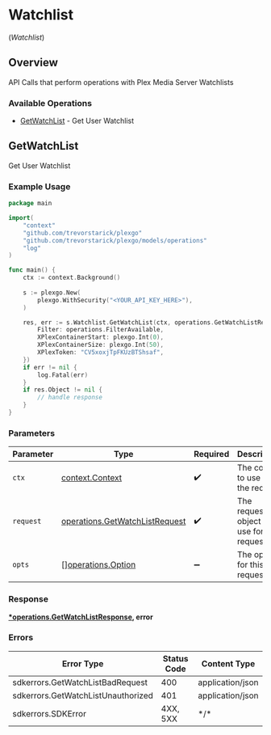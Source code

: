 # Watchlist
(*Watchlist*)

## Overview

API Calls that perform operations with Plex Media Server Watchlists


### Available Operations

* [GetWatchList](#getwatchlist) - Get User Watchlist

## GetWatchList

Get User Watchlist

### Example Usage

```go
package main

import(
	"context"
	"github.com/trevorstarick/plexgo"
	"github.com/trevorstarick/plexgo/models/operations"
	"log"
)

func main() {
    ctx := context.Background()
    
    s := plexgo.New(
        plexgo.WithSecurity("<YOUR_API_KEY_HERE>"),
    )

    res, err := s.Watchlist.GetWatchList(ctx, operations.GetWatchListRequest{
        Filter: operations.FilterAvailable,
        XPlexContainerStart: plexgo.Int(0),
        XPlexContainerSize: plexgo.Int(50),
        XPlexToken: "CV5xoxjTpFKUzBTShsaf",
    })
    if err != nil {
        log.Fatal(err)
    }
    if res.Object != nil {
        // handle response
    }
}
```

### Parameters

| Parameter                                                                        | Type                                                                             | Required                                                                         | Description                                                                      |
| -------------------------------------------------------------------------------- | -------------------------------------------------------------------------------- | -------------------------------------------------------------------------------- | -------------------------------------------------------------------------------- |
| `ctx`                                                                            | [context.Context](https://pkg.go.dev/context#Context)                            | :heavy_check_mark:                                                               | The context to use for the request.                                              |
| `request`                                                                        | [operations.GetWatchListRequest](../../models/operations/getwatchlistrequest.md) | :heavy_check_mark:                                                               | The request object to use for the request.                                       |
| `opts`                                                                           | [][operations.Option](../../models/operations/option.md)                         | :heavy_minus_sign:                                                               | The options for this request.                                                    |

### Response

**[*operations.GetWatchListResponse](../../models/operations/getwatchlistresponse.md), error**

### Errors

| Error Type                         | Status Code                        | Content Type                       |
| ---------------------------------- | ---------------------------------- | ---------------------------------- |
| sdkerrors.GetWatchListBadRequest   | 400                                | application/json                   |
| sdkerrors.GetWatchListUnauthorized | 401                                | application/json                   |
| sdkerrors.SDKError                 | 4XX, 5XX                           | \*/\*                              |